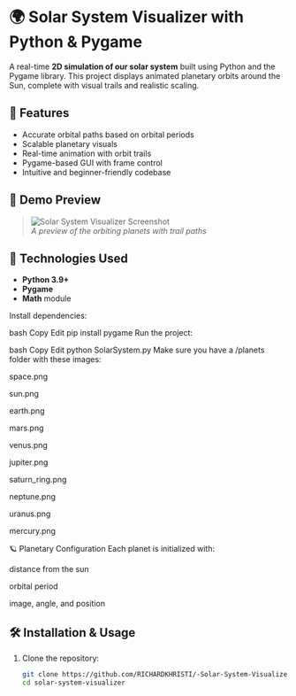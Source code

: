 # 🌍 Solar System Visualizer with Python & Pygame

A real-time **2D simulation of our solar system** built using Python and the Pygame library. This project displays animated planetary orbits around the Sun, complete with visual trails and realistic scaling.

## 🚀 Features

- Accurate orbital paths based on orbital periods
- Scalable planetary visuals
- Real-time animation with orbit trails
- Pygame-based GUI with frame control
- Intuitive and beginner-friendly codebase

## 📸 Demo Preview

> ![Solar System Visualizer Screenshot](./screenshots/demo.gif)  
> *A preview of the orbiting planets with trail paths*

## 🧠 Technologies Used

- **Python 3.9+**
- **Pygame**
- **Math** module

Install dependencies:

bash
Copy
Edit
pip install pygame
Run the project:

bash
Copy
Edit
python SolarSystem.py
Make sure you have a /planets folder with these images:

space.png

sun.png

earth.png

mars.png

venus.png

jupiter.png

saturn_ring.png

neptune.png

uranus.png

mercury.png

🪐 Planetary Configuration
Each planet is initialized with:

distance from the sun

orbital period

image, angle, and position

## 🛠 Installation & Usage

1. Clone the repository:
   ```bash
   git clone https://github.com/RICHARDKHRISTI/-Solar-System-Visualizer-using-Python-Pygame
   cd solar-system-visualizer
